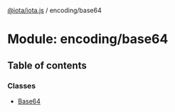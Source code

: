 [@iota/iota.js](../README.md) / encoding/base64

# Module: encoding/base64

## Table of contents

### Classes

- [Base64](../classes/encoding_base64.base64.md)
